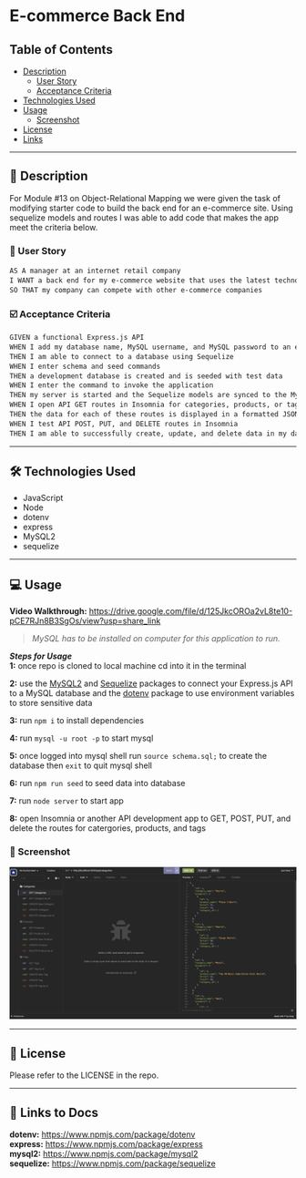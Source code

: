 # E-commerce Back End


## Table of Contents

- [Description](#📝-description)
    - [User Story](#👤-user-story)
    - [Acceptance Criteria](#☑️-acceptance-criteria)
- [Technologies Used](#🛠️-technologies-used)
- [Usage](#💻-usage) 
    - [Screenshot](#📸-screenshot)
- [License](#📃-license)
- [Links](#🔗-links-to-docs)

---------------

## 📝 Description

For Module #13 on Object-Relational Mapping we were given the task of modifying starter code to build the back end for an e-commerce site. Using sequelize models and routes I was able to add code that makes the app meet the criteria below.


### 👤 User Story

```md
AS A manager at an internet retail company
I WANT a back end for my e-commerce website that uses the latest technologies
SO THAT my company can compete with other e-commerce companies
```

### ☑️ Acceptance Criteria

```md
GIVEN a functional Express.js API
WHEN I add my database name, MySQL username, and MySQL password to an environment variable file
THEN I am able to connect to a database using Sequelize
WHEN I enter schema and seed commands
THEN a development database is created and is seeded with test data
WHEN I enter the command to invoke the application
THEN my server is started and the Sequelize models are synced to the MySQL database
WHEN I open API GET routes in Insomnia for categories, products, or tags
THEN the data for each of these routes is displayed in a formatted JSON
WHEN I test API POST, PUT, and DELETE routes in Insomnia
THEN I am able to successfully create, update, and delete data in my database
```
---------------


## 🛠️ Technologies Used

<ul>
<li>JavaScript
<li>Node
<li>dotenv
<li>express
<li>MySQL2
<li>sequelize
</ul>

---------------

## 💻 Usage

**Video Walkthrough:** https://drive.google.com/file/d/125JkcOROa2vL8te10-pCE7RJn8B3SgOs/view?usp=share_link

><em>MySQL has to be installed on computer for this application to run.</em>

***Steps for Usage***  
**1:** once repo is cloned to local machine cd into it in the terminal

**2:** use the [MySQL2](https://www.npmjs.com/package/mysql2) and [Sequelize](https://www.npmjs.com/package/sequelize) packages to connect your Express.js API to a MySQL database and the [dotenv](https://www.npmjs.com/package/dotenv) package to use environment variables to store sensitive data 

**3:** run `npm i` to install dependencies   

**4:** run `mysql -u root -p` to start mysql     

**5:** once logged into mysql shell run `source schema.sql;` to create the database then `exit` to quit mysql shell  

**6:** run `npm run seed` to seed data into database  

**7:** run `node server` to start app  

**8:** open Insomnia or another  API development app to GET, POST, PUT, and delete the routes for catergories, products, and tags    


### 📸 Screenshot

![screenshot of insomnia get request](/assets/screenshot.png)

---------------

## 📃 License

Please refer to the LICENSE in the repo.

---------------

##  🔗 Links to Docs

**dotenv:** https://www.npmjs.com/package/dotenv  
**express:** https://www.npmjs.com/package/express  
**mysql2:** https://www.npmjs.com/package/mysql2  
**sequelize:** https://www.npmjs.com/package/sequelize  

